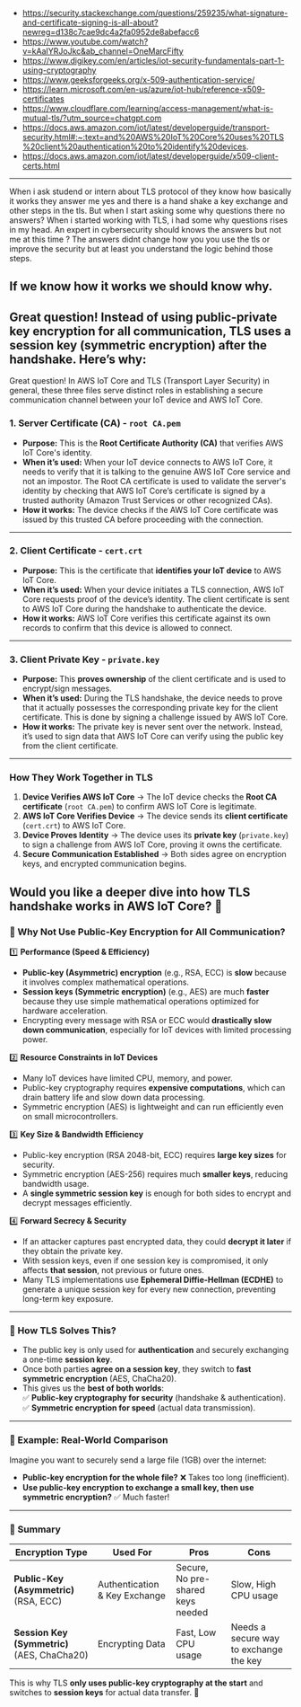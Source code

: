 - https://security.stackexchange.com/questions/259235/what-signature-and-certificate-signing-is-all-about?newreg=d138c7cae9dc4a2fa0952de8abefacc6
- https://www.youtube.com/watch?v=kAaIYRJoJkc&ab_channel=OneMarcFifty
- https://www.digikey.com/en/articles/iot-security-fundamentals-part-1-using-cryptography
- https://www.geeksforgeeks.org/x-509-authentication-service/
- https://learn.microsoft.com/en-us/azure/iot-hub/reference-x509-certificates
- https://www.cloudflare.com/learning/access-management/what-is-mutual-tls/?utm_source=chatgpt.com
- https://docs.aws.amazon.com/iot/latest/developerguide/transport-security.html#:~:text=and%20AWS%20IoT%20Core%20uses%20TLS%20client%20authentication%20to%20identify%20devices.
- https://docs.aws.amazon.com/iot/latest/developerguide/x509-client-certs.html
--------

When i ask studend or intern about TLS protocol of they know how basically it works  they answer me yes and there is a hand shake a key exchange and other steps in the tls. But when I start asking some why questions there no answers? When i started working with TLS, i had some why questions rises in my head.  An expert in cybersecurity should knows the answers but not me at this time ? The answers didnt change how you you use the tls or improve the security but  at least you understand the logic behind those steps.

If we know how it works we should know why.
---------
Great question! Instead of using **public-private key encryption** for all communication, TLS uses a **session key** (symmetric encryption) after the handshake. Here’s why:
---
Great question! In AWS IoT Core and TLS (Transport Layer Security) in general, these three files serve distinct roles in establishing a secure communication channel between your IoT device and AWS IoT Core.

### **1. Server Certificate (CA) - `root CA.pem`**
   - **Purpose:** This is the **Root Certificate Authority (CA)** that verifies AWS IoT Core's identity.
   - **When it’s used:** When your IoT device connects to AWS IoT Core, it needs to verify that it is talking to the genuine AWS IoT Core service and not an impostor. The Root CA certificate is used to validate the server's identity by checking that AWS IoT Core’s certificate is signed by a trusted authority (Amazon Trust Services or other recognized CAs).
   - **How it works:** The device checks if the AWS IoT Core certificate was issued by this trusted CA before proceeding with the connection.

---

### **2. Client Certificate - `cert.crt`**
   - **Purpose:** This is the certificate that **identifies your IoT device** to AWS IoT Core.
   - **When it’s used:** When your device initiates a TLS connection, AWS IoT Core requests proof of the device’s identity. The client certificate is sent to AWS IoT Core during the handshake to authenticate the device.
   - **How it works:** AWS IoT Core verifies this certificate against its own records to confirm that this device is allowed to connect.

---

### **3. Client Private Key - `private.key`**
   - **Purpose:** This **proves ownership** of the client certificate and is used to encrypt/sign messages.
   - **When it’s used:** During the TLS handshake, the device needs to prove that it actually possesses the corresponding private key for the client certificate. This is done by signing a challenge issued by AWS IoT Core.
   - **How it works:** The private key is never sent over the network. Instead, it’s used to sign data that AWS IoT Core can verify using the public key from the client certificate.

---

### **How They Work Together in TLS**
1. **Device Verifies AWS IoT Core** → The IoT device checks the **Root CA certificate** (`root CA.pem`) to confirm AWS IoT Core is legitimate.
2. **AWS IoT Core Verifies Device** → The device sends its **client certificate** (`cert.crt`) to AWS IoT Core.
3. **Device Proves Identity** → The device uses its **private key** (`private.key`) to sign a challenge from AWS IoT Core, proving it owns the certificate.
4. **Secure Communication Established** → Both sides agree on encryption keys, and encrypted communication begins.

Would you like a deeper dive into how TLS handshake works in AWS IoT Core? 🚀
---

### **🔑 Why Not Use Public-Key Encryption for All Communication?**  
1️⃣ **Performance (Speed & Efficiency)**
   - **Public-key (Asymmetric) encryption** (e.g., RSA, ECC) is **slow** because it involves complex mathematical operations.
   - **Session keys (Symmetric encryption)** (e.g., AES) are much **faster** because they use simple mathematical operations optimized for hardware acceleration.
   - Encrypting every message with RSA or ECC would **drastically slow down communication**, especially for IoT devices with limited processing power.

2️⃣ **Resource Constraints in IoT Devices**
   - Many IoT devices have limited CPU, memory, and power.
   - Public-key cryptography requires **expensive computations**, which can drain battery life and slow down data processing.
   - Symmetric encryption (AES) is lightweight and can run efficiently even on small microcontrollers.

3️⃣ **Key Size & Bandwidth Efficiency**
   - Public-key encryption (RSA 2048-bit, ECC) requires **large key sizes** for security.
   - Symmetric encryption (AES-256) requires much **smaller keys**, reducing bandwidth usage.
   - A **single symmetric session key** is enough for both sides to encrypt and decrypt messages efficiently.

4️⃣ **Forward Secrecy & Security**
   - If an attacker captures past encrypted data, they could **decrypt it later** if they obtain the private key.
   - With session keys, even if one session key is compromised, it only affects **that session**, not previous or future ones.
   - Many TLS implementations use **Ephemeral Diffie-Hellman (ECDHE)** to generate a unique session key for every new connection, preventing long-term key exposure.

---

### **🔐 How TLS Solves This?**
- The public key is only used for **authentication** and securely exchanging a one-time **session key**.
- Once both parties **agree on a session key**, they switch to **fast symmetric encryption** (AES, ChaCha20).
- This gives us the **best of both worlds**:  
  ✅ **Public-key cryptography for security** (handshake & authentication).  
  ✅ **Symmetric encryption for speed** (actual data transmission).

---

### **🚀 Example: Real-World Comparison**
Imagine you want to securely send a large file (1GB) over the internet:  
- **Public-key encryption for the whole file?** ❌ Takes too long (inefficient).  
- **Use public-key encryption to exchange a small key, then use symmetric encryption?** ✅ Much faster!

---

### **📝 Summary**
| Encryption Type | Used For | Pros | Cons |
|---------------|---------|------|------|
| **Public-Key (Asymmetric)** (RSA, ECC) | Authentication & Key Exchange | Secure, No pre-shared keys needed | Slow, High CPU usage |
| **Session Key (Symmetric)** (AES, ChaCha20) | Encrypting Data | Fast, Low CPU usage | Needs a secure way to exchange the key |

This is why TLS **only uses public-key cryptography at the start** and switches to **session keys** for actual data transfer. 🚀  

